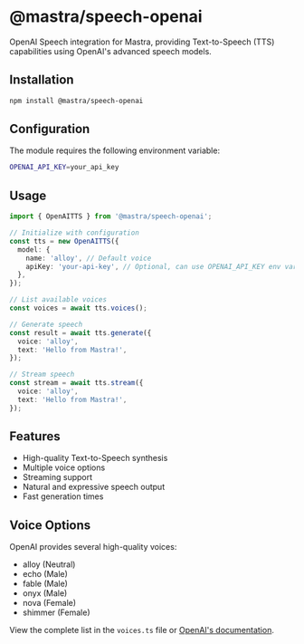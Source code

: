 # @mastra/speech-openai

OpenAI Speech integration for Mastra, providing Text-to-Speech (TTS) capabilities using OpenAI's advanced speech models.

## Installation

```bash
npm install @mastra/speech-openai
```

## Configuration

The module requires the following environment variable:

```bash
OPENAI_API_KEY=your_api_key
```

## Usage

```typescript
import { OpenAITTS } from '@mastra/speech-openai';

// Initialize with configuration
const tts = new OpenAITTS({
  model: {
    name: 'alloy', // Default voice
    apiKey: 'your-api-key', // Optional, can use OPENAI_API_KEY env var
  },
});

// List available voices
const voices = await tts.voices();

// Generate speech
const result = await tts.generate({
  voice: 'alloy',
  text: 'Hello from Mastra!',
});

// Stream speech
const stream = await tts.stream({
  voice: 'alloy',
  text: 'Hello from Mastra!',
});
```

## Features

- High-quality Text-to-Speech synthesis
- Multiple voice options
- Streaming support
- Natural and expressive speech output
- Fast generation times

## Voice Options

OpenAI provides several high-quality voices:

- alloy (Neutral)
- echo (Male)
- fable (Male)
- onyx (Male)
- nova (Female)
- shimmer (Female)

View the complete list in the `voices.ts` file or [OpenAI's documentation](https://platform.openai.com/docs/guides/text-to-speech).
